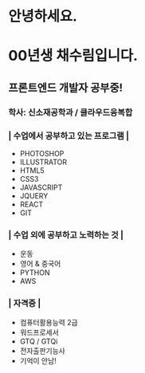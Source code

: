 # 안녕하세요.
# 00년생 채수림입니다.
## 프론트엔드 개발자 공부중!
### 학사: 신소재공학과 / 클라우드융복합

### | 수업에서 공부하고 있는 프로그램 |
* PHOTOSHOP
* ILLUSTRATOR
* HTML5
* CSS3
* JAVASCRIPT
* JQUERY
* REACT
* GIT

### | 수업 외에 공부하고 노력하는 것 |
* 운동
* 영어 & 중국어
* PYTHON
* AWS

### | 자격증 |
* 컴퓨터활용능력 2급
* 워드프로세서
* GTQ / GTQi
* 전자출판기능사
* 기억이 안남!
